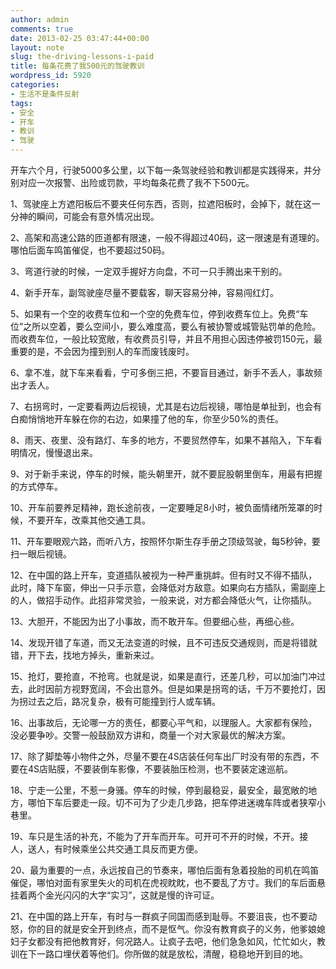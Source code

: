 ```yaml
---
author: admin
comments: true
date: 2013-02-25 03:47:44+00:00
layout: note
slug: the-driving-lessons-i-paid
title: 每条花费了我500元的驾驶教训
wordpress_id: 5920
categories:
- 生活不是条件反射
tags:
- 安全
- 开车
- 教训
- 驾驶
---
```


开车六个月，行驶5000多公里，以下每一条驾驶经验和教训都是实践得来，并分别对应一次报警、出险或罚款，平均每条花费了我不下500元。

1、驾驶座上方遮阳板后不要夹任何东西，否则，拉遮阳板时，会掉下，就在这一分神的瞬间，可能会有意外情况出现。

2、高架和高速公路的匝道都有限速，一般不得超过40码，这一限速是有道理的。哪怕后面车鸣笛催促，也不要超过50码。

3、弯道行驶的时候，一定双手握好方向盘，不可一只手腾出来干别的。

4、新手开车，副驾驶座尽量不要载客，聊天容易分神，容易闯红灯。

5、如果有一个空的收费车位和一个空的免费车位，停到收费车位上。免费“车位”之所以空着，要么空间小，要么难度高，要么有被协警或城管贴罚单的危险。而收费车位，一般比较宽敞，有收费员引导，并且不用担心因违停被罚150元，最重要的是，不会因为撞到别人的车而废钱废时。

6、拿不准，就下车来看看，宁可多倒三把，不要盲目通过，新手不丢人，事故频出才丢人。

7、右拐弯时，一定要看两边后视镜，尤其是右边后视镜，哪怕是单扯到，也会有白痴悄悄地开车躲在你的右边，如果撞了他的车，你至少50%的责任。

8、雨天、夜里、没有路灯、车多的地方，不要贸然停车，如果不甚陷入，下车看明情况，慢慢退出来。

9、对于新手来说，停车的时候，能头朝里开，就不要屁股朝里倒车，用最有把握的方式停车。

10、开车前要养足精神，跑长途前夜，一定要睡足8小时，被负面情绪所笼罩的时候，不要开车，改乘其他交通工具。

11、开车要眼观六路，而听八方，按照怀尔斯生存手册之顶级驾驶，每5秒钟，要扫一眼后视镜。

12、在中国的路上开车，变道插队被视为一种严重挑衅。但有时又不得不插队，此时，降下车窗，伸出一只手示意，会降低对方敌意。如果向右方插队，需副座上的人，做招手动作。此招非常灵验，一般来说，对方都会降低火气，让你插队。

13、大胆开，不能因为出了小事故，而不敢开车。但要细心些，再细心些。

14、发现开错了车道，而又无法变道的时候，且不可违反交通规则，而是将错就错，开下去，找地方掉头，重新来过。

15、抢灯，要抢直，不抢弯。也就是说，如果是直行，还差几秒，可以加油门冲过去，此时因前方视野宽阔，不会出意外。但是如果是拐弯的话，千万不要抢灯，因为拐过去之后，路况复杂，极有可能撞到行人或车辆。

16、出事故后，无论哪一方的责任，都要心平气和，以理服人。大家都有保险，没必要争吵。交警一般鼓励双方讲和，商量一个对大家最优的解决方案。

17、除了脚垫等小物件之外，尽量不要在4S店装任何车出厂时没有带的东西，不要在4S店贴膜，不要装倒车影像，不要装胎压检测，也不要装定速巡航。

18、宁走一公里，不惹一身骚。停车的时候，停到最稳妥，最安全，最宽敞的地方，哪怕下车后要走一段。切不可为了少走几步路，把车停进迷魂车阵或者狭窄小巷里。

19、车只是生活的补充，不能为了开车而开车。可开可不开的时候，不开。接人，送人，有时候乘坐公共交通工具反而更方便。

20、最为重要的一点，永远按自己的节奏来，哪怕后面有急着投胎的司机在鸣笛催促，哪怕对面有家里失火的司机在虎视眈眈，也不要乱了方寸。我们的车后面悬挂着两个金光闪闪的大字“实习”，这就是慢的许可证。

21、在中国的路上开车，有时与一群疯子同国而感到耻辱。不要沮丧，也不要动怒，你的目的就是安全开到终点，而不是怄气。你没有教育疯子的义务，他爹娘媳妇子女都没有把他教育好，何况路人。让疯子去吧，他们急急如风，忙忙如火，教训在下一路口埋伏着等他们。你所做的就是放松，清醒，稳稳地开到目的地。

